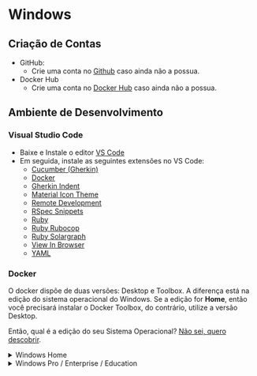 # Windows

## Criação de Contas

* GitHub:
  - Crie uma conta no [Github](https://github.com) caso ainda não a possua.
* Docker Hub
  - Crie uma conta no [Docker Hub](https://hub.docker.com) caso ainda não a possua.

## Ambiente de Desenvolvimento

### Visual Studio Code

* Baixe e Instale o editor [VS Code](https://code.visualstudio.com)
* Em seguida, instale as seguintes extensões no VS Code:
  * [Cucumber (Gherkin)](https://marketplace.visualstudio.com/items?itemName=alexkrechik.cucumberautocomplete)
  * [Docker](https://marketplace.visualstudio.com/items?itemName=ms-azuretools.vscode-docker)
  * [Gherkin Indent](https://marketplace.visualstudio.com/items?itemName=AravindKumar.gherkin-indent)
  * [Material Icon Theme](https://marketplace.visualstudio.com/items?itemName=PKief.material-icon-theme)
  * [Remote Development](https://marketplace.visualstudio.com/items?itemName=ms-vscode-remote.vscode-remote-extensionpack)
  * [RSpec Snippets](https://marketplace.visualstudio.com/items?itemName=karunamurti.rspec-snippets)
  * [Ruby](https://marketplace.visualstudio.com/items?itemName=rebornix.Ruby)
  * [Ruby Rubocop](https://marketplace.visualstudio.com/items?itemName=misogi.ruby-rubocop)
  * [Ruby Solargraph](https://marketplace.visualstudio.com/items?itemName=castwide.solargraph)
  * [View In Browser](https://marketplace.visualstudio.com/items?itemName=qinjia.view-in-browser)
  * [YAML](https://marketplace.visualstudio.com/items?itemName=redhat.vscode-yaml)

### Docker

O docker dispõe de duas versões: Desktop e Toolbox. A diferença está na edição do sistema operacional do Windows. Se a edição for __Home__, então você precisará instalar o Docker Toolbox, do contrário, utilize a versão Desktop.

Então, qual é a edição do seu Sistema Operacional? [Não sei, quero descobrir](./about.md).

<details>
<summary>Windows Home</summary>
<br>
<p>Use o Docker Toolbox</p>

> O Docker Toolbox fornece uma maneira de usar o Docker em sistemas Windows que não atendem aos requisitos mínimos do sistema para o aplicativo Docker for Windows ([Instruções de Instalação](https://docs.docker.com/v17.12/toolbox/toolbox_install_windows/)).

Observações:
  - O VirtualBox será instalado durante o processo de instalação;
  - Caso seu dispositivo possua o Hyper-V, desative-o.
</details>

<details>
<summary>Windows Pro / Enterprise / Education</summary>
<br>
<p>Use o Docker Desktop</p>

> O Docker Desktop para Windows é a versão comunitária do Docker para Microsoft Windows. Você pode baixar o Docker Desktop para Windows no Docker Hub ([Instruções de Instalação](https://docs.docker.com/docker-for-windows/install/)).

Observações:
  - A arquitetura do processador do dispositivo deve ser 64 bits;
  - O dispositivo precisa de, no mínimo, 4 GB de memória RAM;
  - O Hyper-V do dispositivo tem de estar habilitado.
</details>
